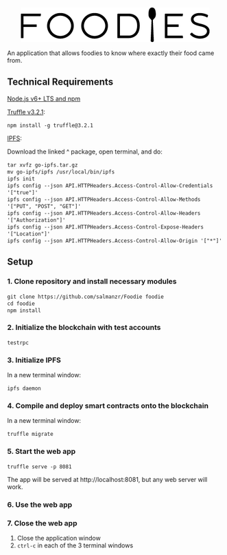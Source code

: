 <p align="center">
  <img src="./logo.png" alt="MARIA Logo"/>
</p>

An application that allows foodies to know where exactly their food came from.


## Technical Requirements

[Node.js v6+ LTS and npm](https://nodejs.org/en/)

[Truffle v3.2.1](http://truffleframework.com/):

```
npm install -g truffle@3.2.1
```

[IPFS](https://ipfs.io/docs/install/):

Download the linked ^ package, open terminal, and do:

```
tar xvfz go-ipfs.tar.gz
mv go-ipfs/ipfs /usr/local/bin/ipfs
ipfs init
ipfs config --json API.HTTPHeaders.Access-Control-Allow-Credentials '["true"]'
ipfs config --json API.HTTPHeaders.Access-Control-Allow-Methods '["PUT", "POST", "GET"]'
ipfs config --json API.HTTPHeaders.Access-Control-Allow-Headers '["Authorization"]'
ipfs config --json API.HTTPHeaders.Access-Control-Expose-Headers '["Location"]'
ipfs config --json API.HTTPHeaders.Access-Control-Allow-Origin '["*"]'
```

## Setup

### 1. Clone repository and install necessary modules
```
git clone https://github.com/salmanzr/Foodie foodie
cd foodie
npm install
```
### 2. Initialize the blockchain with test accounts
```
testrpc
```
### 3. Initialize IPFS
In a new terminal window:
```
ipfs daemon
```
### 4. Compile and deploy smart contracts onto the blockchain
In a new terminal window:
```
truffle migrate
```
### 5. Start the web app
```
truffle serve -p 8081
```  
The app will be served at http://localhost:8081, but any web server will work.
    
### 6. Use the web app

### 7. Close the web app

1. Close the application window
2. ```ctrl-c``` in each of the 3 terminal windows
